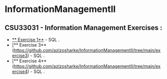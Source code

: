 # InformationManagementII

## CSU33031 - Information Management Exercises  :

- [** Exercise 1**](https://github.com/azizosharke/InformationManagementII/tree/main/exercise1) - SQL .
- [** Exercise 3**(https://github.com/azizosharke/InformationManagementII/tree/main/exercise3) - SQL .
- [** Exercise 4**(https://github.com/azizosharke/InformationManagementII/tree/main/exercise4) - SQL .

 
